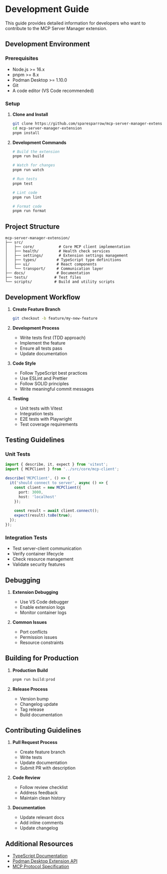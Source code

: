 # Development Guide

This guide provides detailed information for developers who want to contribute to the MCP Server Manager extension.

## Development Environment

### Prerequisites

- Node.js >= 16.x
- pnpm >= 8.x
- Podman Desktop >= 1.10.0
- Git
- A code editor (VS Code recommended)

### Setup

1. **Clone and Install**
   ```bash
   git clone https://github.com/sparesparrow/mcp-server-manager-extension.git
   cd mcp-server-manager-extension
   pnpm install
   ```

2. **Development Commands**
   ```bash
   # Build the extension
   pnpm run build
   
   # Watch for changes
   pnpm run watch
   
   # Run tests
   pnpm test
   
   # Lint code
   pnpm run lint
   
   # Format code
   pnpm run format
   ```

## Project Structure

```
mcp-server-manager-extension/
├── src/
│   ├── core/           # Core MCP client implementation
│   ├── health/         # Health check services
│   ├── settings/       # Extension settings management
│   ├── types/         # TypeScript type definitions
│   ├── ui/            # React components
│   └── transport/     # Communication layer
├── docs/              # Documentation
├── tests/            # Test files
└── scripts/          # Build and utility scripts
```

## Development Workflow

1. **Create Feature Branch**
   ```bash
   git checkout -b feature/my-new-feature
   ```

2. **Development Process**
   - Write tests first (TDD approach)
   - Implement the feature
   - Ensure all tests pass
   - Update documentation

3. **Code Style**
   - Follow TypeScript best practices
   - Use ESLint and Prettier
   - Follow SOLID principles
   - Write meaningful commit messages

4. **Testing**
   - Unit tests with Vitest
   - Integration tests
   - E2E tests with Playwright
   - Test coverage requirements

## Testing Guidelines

### Unit Tests

```typescript
import { describe, it, expect } from 'vitest';
import { MCPClient } from '../src/core/mcp-client';

describe('MCPClient', () => {
  it('should connect to server', async () => {
    const client = new MCPClient({
      port: 3000,
      host: 'localhost'
    });
    
    const result = await client.connect();
    expect(result).toBe(true);
  });
});
```

### Integration Tests

- Test server-client communication
- Verify container lifecycle
- Check resource management
- Validate security features

## Debugging

1. **Extension Debugging**
   - Use VS Code debugger
   - Enable extension logs
   - Monitor container logs

2. **Common Issues**
   - Port conflicts
   - Permission issues
   - Resource constraints

## Building for Production

1. **Production Build**
   ```bash
   pnpm run build:prod
   ```

2. **Release Process**
   - Version bump
   - Changelog update
   - Tag release
   - Build documentation

## Contributing Guidelines

1. **Pull Request Process**
   - Create feature branch
   - Write tests
   - Update documentation
   - Submit PR with description

2. **Code Review**
   - Follow review checklist
   - Address feedback
   - Maintain clean history

3. **Documentation**
   - Update relevant docs
   - Add inline comments
   - Update changelog

## Additional Resources

- [TypeScript Documentation](https://www.typescriptlang.org/docs/)
- [Podman Desktop Extension API](https://podman-desktop.io/docs/extensions/api)
- [MCP Protocol Specification](https://modelcontextprotocol.io/docs/) 